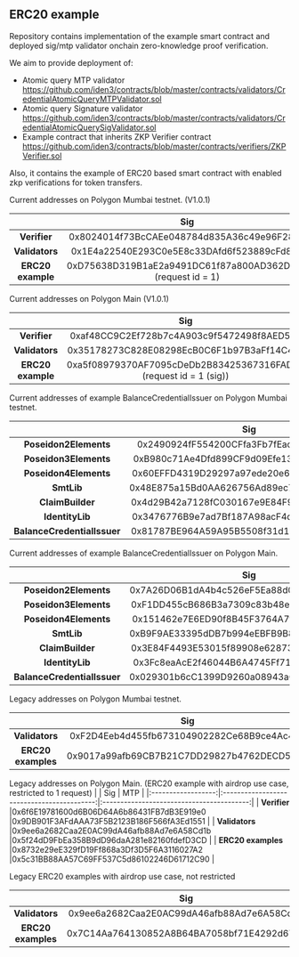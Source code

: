 ## ERC20 example

Repository contains implementation of the example smart contract and deployed sig/mtp validator onchain zero-knowledge proof verification.

We aim to provide deployment of:

- Atomic query MTP validator https://github.com/iden3/contracts/blob/master/contracts/validators/CredentialAtomicQueryMTPValidator.sol
- Atomic query Signature validator https://github.com/iden3/contracts/blob/master/contracts/validators/CredentialAtomicQuerySigValidator.sol
- Example contract that inherits ZKP Verifier contract https://github.com/iden3/contracts/blob/master/contracts/verifiers/ZKPVerifier.sol

Also, it contains the example of ERC20 based smart contract with enabled zkp verifications for token transfers.

Current addresses on Polygon Mumbai testnet. (V1.0.1)

|                   |                             Sig                             |                             MTP                              |
|:-----------------:|:-----------------------------------------------------------:|:------------------------------------------------------------:|
|   **Verifier**    |         0x8024014f73BcCAEe048784d835A36c49e96F2806          |          0xF71d97Fc0262bB2e5B20912a6861da0B617a07Aa          |
|  **Validators**   |         0x1E4a22540E293C0e5E8c33DAfd6f523889cFd878          |          0x0682fbaA2E4C478aD5d24d992069dba409766121          |
| **ERC20 example** | 0xD75638D319B1aE2a9491DC61f87a800AD362D168 (request id = 1) | 0xD75638D319B1aE2a9491DC61f87a800AD362D168  (request id = 2) |



Current addresses on Polygon Main  (V1.0.1)

|                   |                                Sig                                |                                MTP                                |
|:-----------------:|:-----------------------------------------------------------------:|:-----------------------------------------------------------------:|
|   **Verifier**    |            0xaf48CC9C2Ef728b7c4A903c9f5472498f8AED5E1             |            0x1008De1794be8fAba4fc33db6dff59B1d1Ac3a64             |
|  **Validators**   |            0x35178273C828E08298EcB0C6F1b97B3aFf14C4cb             |            0x8c99F13dc5083b1E4c16f269735EaD4cFbc4970d             |
| **ERC20 example** | 0xa5f08979370AF7095cDeDb2B83425367316FAD0B (request id = 1 (sig)) | 0xa5f08979370AF7095cDeDb2B83425367316FAD0B  (request id = 2 (mtp) |


Current addresses of example BalanceCredentialIssuer on Polygon Mumbai testnet.

|                             |                    Sig                     |
|:---------------------------:|:------------------------------------------:|
|    **Poseidon2Elements**    | 0x2490924fF554200CFfa3Fb7fEac0A8aF0eaa50fd |
|    **Poseidon3Elements**    | 0xB980c71Ae4Dfd899CF9d09Efe135cE4CcFa021B5 |
|    **Poseidon4Elements**    | 0x60EFFD4319D29297a97ede20e6bEF3d36ef2E25C |
|         **SmtLib**          | 0x48E875a15Bd0AA626756Ad89ec76b63D8810660E |
|      **ClaimBuilder**       | 0x4d29B42a7128fC030167e9E84F9dd356d5Ab7879 |
|       **IdentityLib**       | 0x3476776B9e7ad7Bf187A98acF4dB62e4dBd99345 |
| **BalanceCredentialIssuer** | 0x81787BE964A59A95B5508f31d153B806169E15f4 |

Current addresses of example BalanceCredentialIssuer on Polygon Main.

|                             |                    Sig                     |
|:---------------------------:|:------------------------------------------:|
|    **Poseidon2Elements**    | 0x7A26D06B1dA4b4c526eF5Ea88d0880536032871b |
|    **Poseidon3Elements**    | 0xF1DD455cB686B3a7309c83b48eB679d609c24f7B |
|    **Poseidon4Elements**    | 0x151462e7E6ED90f8B45F3764A7fde4004d411d90 |
|         **SmtLib**          | 0xB9F9AE33395dDB7b994eEBFB9B870a32E79887D6 |
|      **ClaimBuilder**       | 0x3E84F4493E53015f89908e62873860Bb80eb8378 |
|       **IdentityLib**       | 0x3Fc8eaAcE2f46044B6A4745Ff71F7452612e4E9A |
| **BalanceCredentialIssuer** | 0x029301b6cC1399D9260a08943aC0CB9f18C12acC |





Legacy addresses on Polygon Mumbai testnet.

|                    |                    Sig                   |                    MTP                    |
|:------------------:|:------------------------------------------:|:-----------------------------------------:|
|   **Validators**   |0xF2D4Eeb4d455fb673104902282Ce68B9ce4Ac450  |0x3DcAe4c8d94359D31e4C89D7F2b944859408C618 |
| **ERC20 examples** |0x9017a99afb69CB7B21C7DD29827b4762DECD53FD  |0x3Bf7f4774DC3f92431fA690fa000f636562dCC18 |

Legacy addresses on Polygon Main. (ERC20 example with airdrop use case, restricted to 1 request)
|                    |                    Sig                   |                    MTP                    |
|:------------------:|:------------------------------------------:|:-----------------------------------------:|
|   **Verifier**     |0x6f6E19781600d6B06D64A6b86431FB7dB3E919e0  |0x9DB901F3AFdAAA73F5B2123B186F566fA3Ed1551 |
|  **Validators**    |0x9ee6a2682Caa2E0AC99dA46afb88Ad7e6A58Cd1b  |0x5f24dD9FbEa358B9dD96daA281e82160fdefD3CD |
| **ERC20 examples** |0x8732e29eE329fD19Ff868a3Df3D5F6A3116027A2  |0x5c31BB88AA57C69FF537C5d86102246D61712C90 |

Legacy ERC20 examples with airdrop use case, not restricted

|                    |                    Sig                   |                    MTP                    |
|:------------------:|:------------------------------------------:|:-----------------------------------------:|
|   **Validators**   |0x9ee6a2682Caa2E0AC99dA46afb88Ad7e6A58Cd1b  |0x5f24dD9FbEa358B9dD96daA281e82160fdefD3CD |
| **ERC20 examples** |0x7C14Aa764130852A8B64BA7058bf71E4292d677F  |0xa3Bc012FCf034bee8d16161730CE4eAb34C35100 |
